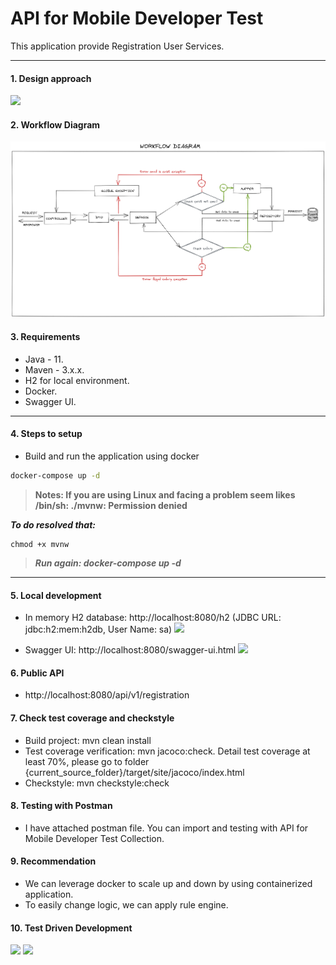 # API for Mobile Developer Test

This application provide Registration User Services.

------------
#### 1. Design approach
![](https://github.com/peothach/Registration/blob/main/image/Design-Approach.png)

#### 2. Workflow Diagram
![](https://github.com/peothach/Registration/blob/main/image/Workflow-Diagram_1.png)

#### 3.  Requirements
- Java - 11.
- Maven - 3.x.x.
- H2 for local environment.
- Docker.
- Swagger UI.

------------


#### 4. Steps to setup
- Build and run the application using docker

```bash
docker-compose up -d
```

> **Notes: If you are using Linux and facing a problem seem likes  /bin/sh: ./mvnw: Permission denied**

***To do resolved that:***

    chmod +x mvnw

> ***Run again: docker-compose up -d***

------------
#### 5. Local development
-  In memory H2 database: http://localhost:8080/h2 (JDBC URL: jdbc:h2:mem:h2db, User Name: sa)
![](https://github.com/peothach/Registration/blob/main/image/H2-DB.png)

- Swagger UI: http://localhost:8080/swagger-ui.html
![](https://github.com/peothach/Registration/blob/main/image/Swagger.png)

#### 6. Public API

- http://localhost:8080/api/v1/registration

#### 7. Check test coverage and checkstyle
- Build project: mvn clean install
- Test coverage verification: mvn jacoco:check. Detail test coverage at least 70%, please go to folder {current_source_folder}/target/site/jacoco/index.html
- Checkstyle: mvn checkstyle:check

#### 8. Testing with Postman
-  I have attached postman file. You can import and testing with API for Mobile Developer Test Collection.

#### 9. Recommendation
- We can leverage docker to scale up and down by using containerized application.
- To easily change logic, we can apply rule engine.

#### 10.  Test Driven Development
![](https://github.com/peothach/Registration/blob/main/image/TDD_1.png)
![](https://github.com/peothach/Registration/blob/main/image/TDD_2.png)
